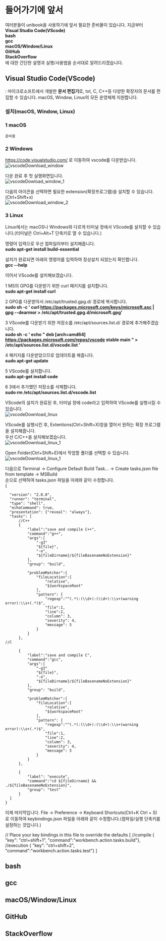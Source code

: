 # 들어가기에 앞서

여러분들이 unibook을 사용하기에 앞서 필요한 준비물이 있습니다. 지금부터  
__Visual Studio Code(VScode)__  
__bash__  
__gcc__  
__macOS/Window/Linux__  
__GitHub__  
__StackOverflow__  
에 대한 간단한 설명과 실행/사용법을 순서대로 알려드리겠습니다.

## Visual Studio Code(VScode)
: 마이크로소프트에서 개발한 **문서 편집기**로, txt, C, C++등 다양한 확장자의 문서를 편집할 수 있습니다. macOS, Window, Linux의 모든 운영체제 지원합니다.

### 설치(macOS, Window, Linux)

### 1 macOS
    준비중
    
### 2 Windows
  https://code.visualstudio.com/ 로 이동하여 vscode를 다운받습니다.  
  ![vscodeDownload_window](./img/vscodeDownload_window.png)

  다운 완료 후 첫 실행화면입니다.  
  ![vscodeDowload_window_1](./img/vscodeDownload_window_1.png)

  다음의 아이콘을 선택하면 필요한 extension(확장프로그램)을 설치할 수 있습니다.(Ctrl+Shift+x)  
  ![vscodeDownload_window_2](./img/vscodeDownload_window_2.png)
    

### 3 Linux
  Linux에서는 macOS나 Windows와 다르게 터미널 창에서 VScode를 설치할 수 있습니다.(터미널은 Ctrl+Alt+T 단축키로 열 수 있습니다.)

  명령어 입력으로 우선 컴파일러부터 설치해줍니다.  
  __sudo apt-get install build-essential__

  설치가 완료되면 아래의 명령어를 입력하여 정상설치 되었는지 확인합니다.  
  __gcc --help__


  이어서 VScode를 설치해보겠습니다.

1 MS의 GPG를 다운받기 위한 curl 패키지를 설치합니다.  
__sudo apt-get install curl__

2 GPG를 다운받아서 /etc/apt/trusted.gpg.d/ 경로에 복사합니다.  
__sudo sh -c ' curl https://packages.microsoft.com/keys/microsoft.asc | gpg --dearmor > /etc/apt/trusted.gpg.d/microsoft.gpg'__

3 VScode를 다운받기 위한 저장소를 /etc/apt/sources.list.d/ 경로에 추가해주겠습니다.  
__sudo sh -c ' echo " deb [arch=amd64] https://packages.microsoft.com/repos/vscode stable main " > /etc/apt/sources.list.d/vscode.list '__

4 패키지를 다운받았으므로 업데이트를 해줍니다.  
__sudo apt-get update__

5 VScode를 설치합니다.  
__sudo apt-get install code__

6 3에서 추가했던 저장소를 삭제합니다.  
__sudo rm /etc/apt/sources.list.d/vscode.list__

VScode의 설치가 완료된 후, 터미널 창에 code라고 입력하여 VScode를 실행시킬 수 있습니다.  
![vscodeDownload_linux](./img/vscodeDownload_linux.png)

VScode를 실행시킨 후, Extentions(Ctrl+Shift+X)창을 열어서 원하는 확장 프로그램을 설치해줍니다.  
우선 C/C++을 설치해보겠습니다.  
![vscodeDownload_linux_1](./img/vscodeDownload_linux_1.png)

Open Folder(Ctrl+Shift+E)에서 작업할 폴더를 선택할 수 있습니다.  
![vscodeDownload_linux_1](./img/vscodeDownload_linux_1.png)

다음으로 Terminal -> Configure Default Build Task... -> Create tasks.json file from template -> MSBuild  
순으로 선택하여 tasks.json 파일을 아래와 같이 수정합니다.  
     {
     
      "version": "2.0.0",
      "runner": "terminal",
      "type": "shell",
      "echoCommand": true,
      "presentation": {"reveal": "always"},
      "tasks": [
          //C++
          {
              "label":"save and compile C++",
              "command":"g++",
              "args":[
                  "-g3"
                  "${file}",
                  "-o",
                  "${fileDirname}/${fileBasenameNoExtension}"
              ],
              "group": "build",

              "problemMatcher":{
                  "fileLocation":[
                      "relative",
                      "${workspaceRoot"
                  ],
                  "pattern": {
                      "regexp":"^(.*):(\\d+):(\\d+):\\s+(warning error):\\s+(.*)$",
                      "file":1,
                      "line":2,
                      "column": 3,
                      "severity": 4,
                      "message": 5
                  }
              }
          },
    //C

          {
              "label":"save and compile C",
              "command":"gcc",
              "args":[
                  "-g3"
                  "${file}",
                  "-o",
                  "${fileDirname}/${fileBasenameNoExtension}"
              ],
              "group": "build",

              "problemMatcher":{
                  "fileLocation":[
                      "relative",
                      "${workspaceRoot"
                  ],
                  "pattern": {
                      "regexp":"^(.*):(\\d+):(\\d+):\\s+(warning error):\\s+(.*)$",
                      "file":1,
                      "line":2,
                      "column": 3,
                      "severity": 4,
                      "message": 5
                  }
              }
          },

          {
              "label": "execute",
              "command":"cd ${fileDirname} && ./${fileBasenameNoExtension}",
              "group": "test"
          }
      ]
    }


이제 마지막입니다. File -> Preference -> Keyboard Shortcuts(Ctrl+K Ctrl + S)  
로 이동하여 keybindings.json 파일을 아래와 같이 수정합니다.(컴파일/실행 단축키를 설정하는 것입니다.)  

// Place your key bindings in this file to override the defaults
[
    //compile
    { "key": "ctrl+shift+1", "command":"workbench.action.tasks.build"},
    //execution
    { "key": "ctrl+shift+2", "command":"workbench.action.tasks.test"}
]

## bash

## gcc

## macOS/Window/Linux

## GitHub

## StackOverflow

